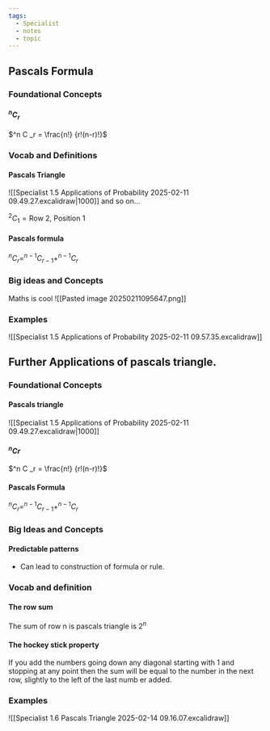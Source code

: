 ```yaml
---
tags:
  - Specialist
  - notes
  - topic
---
```


## Pascals Formula
### Foundational Concepts
#### $^n C _r$
 $^n C _r = \frac{n!} {r!(n-r)!}$

### Vocab and Definitions
#### Pascals Triangle
![[Specialist 1.5 Applications of Probability 2025-02-11 09.49.27.excalidraw|1000]]
	and so on...

$^2 C _1 = \textrm{Row 2, Position 1}$

#### Pascals formula
$^n C _r = ^{n-1}C_{r-1} + ^{n-1}C_{r}$

### Big ideas and Concepts
Maths is cool 
![[Pasted image 20250211095647.png]]

### Examples
![[Specialist 1.5 Applications of Probability 2025-02-11 09.57.35.excalidraw]]

## Further Applications of pascals triangle. 

### Foundational Concepts

#### Pascals triangle
![[Specialist 1.5 Applications of Probability 2025-02-11 09.49.27.excalidraw|1000]]

#### $^n C r$ 
$^n C _r = \frac{n!} {r!(n-r)!}$ 

#### Pascals Formula
$^n C _r = ^{n-1}C_{r-1} + ^{n-1}C_{r}$

### Big Ideas and Concepts
#### Predictable patterns
- Can lead to construction of formula or rule. 
### Vocab and definition
#### The row sum
The sum of row n is pascals triangle is $2^n$ 
#### The hockey stick property
If you add the numbers going down any diagonal starting with 1 and stopping at any point then the sum will be equal to the number in the next row, slightly to the left of the last numb
er added. 
### Examples
![[Specialist 1.6 Pascals Triangle 2025-02-14 09.16.07.excalidraw]]
